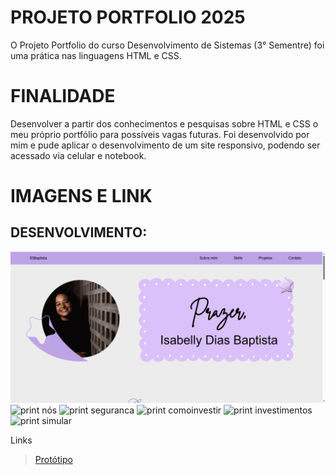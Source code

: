 # PROJETO PORTFOLIO 2025
O Projeto Portfolio do curso Desenvolvimento de Sistemas (3° Sementre) foi uma prática nas linguagens HTML e CSS.

# FINALIDADE
Desenvolver a partir dos conhecimentos e pesquisas sobre HTML e CSS o meu próprio portfólio para possíveis vagas futuras.
Foi desenvolvido por mim e pude aplicar o desenvolvimento de um site responsivo, podendo ser acessado via celular e notebook.
# IMAGENS E LINK

## DESENVOLVIMENTO:
![print inicio](/static/print/inicio.png)
![print nós](/static/assets/nós.png)
![print seguranca](/static/assets/segurança.png)
![print comoinvestir](/static/assets/comoinvestir.png)
![print investimentos](/static/assets/investimentos.png)
![print simular](/static/assets/simular.png)

Links
> [Protótipo](https://www.canva.com/design/DAGWd0iwLqs/dR-x1w_g0sgkz82WUltldQ/view?utm_content=DAGWd0iwLqs&utm_campaign=designshare&utm_medium=link2&utm_source=uniquelinks&utlId=h4812761b38)  

